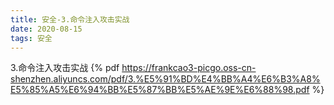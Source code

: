```yaml
---
title: 安全-3.命令注入攻击实战
date: 2020-08-15
tags: 安全
---
```

3.命令注入攻击实战
{% pdf https://frankcao3-picgo.oss-cn-shenzhen.aliyuncs.com/pdf/3.%E5%91%BD%E4%BB%A4%E6%B3%A8%E5%85%A5%E6%94%BB%E5%87%BB%E5%AE%9E%E6%88%98.pdf %}